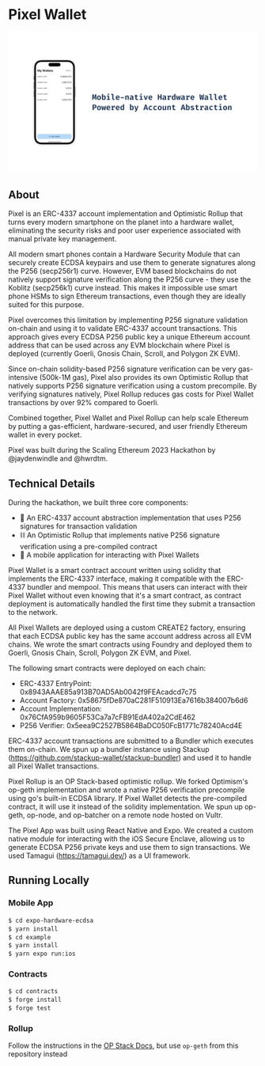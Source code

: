 # Pixel Wallet

![](cover.png)

## About

Pixel is an ERC-4337 account implementation and Optimistic Rollup that turns every modern smartphone on the planet into a hardware wallet, eliminating the security risks and poor user experience associated with manual private key management.

All modern smart phones contain a Hardware Security Module that can securely create ECDSA keypairs and use them to generate signatures along the P256 (secp256r1) curve. However, EVM based blockchains do not natively support signature verification along the P256 curve - they use the Koblitz (secp256k1) curve instead. This makes it impossible use smart phone HSMs to sign Ethereum transactions, even though they are ideally suited for this purpose.

Pixel overcomes this limitation by implementing P256 signature validation on-chain and using it to validate ERC-4337 account transactions. This approach gives every ECDSA P256 public key a unique Ethereum account address that can be used across any EVM blockchain where Pixel is deployed (currently Goerli, Gnosis Chain, Scroll, and Polygon ZK EVM).

Since on-chain solidity-based P256 signature verification can be very gas-intensive (500k-1M gas), Pixel also provides its own Optimistic Rollup that natively supports P256 signature verification using a custom precompile. By verifying signatures natively, Pixel Rollup reduces gas costs for Pixel Wallet transactions by over 92% compared to Goerli.

Combined together, Pixel Wallet and Pixel Rollup can help scale Ethereum by putting a gas-efficient, hardware-secured, and user friendly Ethereum wallet in every pocket.

Pixel was built during the Scaling Ethereum 2023 Hackathon by @jaydenwindle and @hwrdtm.

## Technical Details

During the hackathon, we built three core components:

- 📜 An ERC-4337 account abstraction implementation that uses P256 signatures for transaction validation
- ⛓️ An Optimistic Rollup that implements native P256 signature verification using a pre-compiled contract
- 📱 A mobile application for interacting with Pixel Wallets

Pixel Wallet is a smart contract account written using solidity that implements the ERC-4337 interface, making it compatible with the ERC-4337 bundler and mempool. This means that users can interact with their Pixel Wallet without even knowing that it's a smart contract, as contract deployment is automatically handled the first time they submit a transaction to the network.

All Pixel Wallets are deployed using a custom CREATE2 factory, ensuring that each ECDSA public key has the same account address across all EVM chains. We wrote the smart contracts using Foundry and deployed them to Goerli, Gnosis Chain, Scroll, Polygon ZK EVM, and Pixel.

The following smart contracts were deployed on each chain:

- ERC-4337 EntryPoint: 0x8943AAAE85a913B70AD5Ab0042f9FEAcadcd7c75
- Account Factory: 0x58675fDe870aC281F510913Ea7616b384007b6d6
- Account Implementation: 0x76CfA959b9605F53Ca7a7cFB91EdA402a2CdE462
- P256 Verifier: 0x5eea9C2527B5864BaDC050FcB1771c78240Acd4E

ERC-4337 account transactions are submitted to a Bundler which executes them on-chain. We spun up a bundler instance using Stackup (https://github.com/stackup-wallet/stackup-bundler) and used it to handle all Pixel Wallet transactions.

Pixel Rollup is an OP Stack-based optimistic rollup. We forked Optimism's op-geth implementation and wrote a native P256 verification precompile using go's built-in ECDSA library. If Pixel Wallet detects the pre-compiled contract, it will use it instead of the solidity implementation. We spun up op-geth, op-node, and op-batcher on a remote node hosted on Vultr.

The Pixel App was built using React Native and Expo. We created a custom native module for interacting with the iOS Secure Enclave, allowing us to generate ECDSA P256 private keys and use them to sign transactions. We used Tamagui (https://tamagui.dev/) as a UI framework.

## Running Locally

### Mobile App

```bash
$ cd expo-hardware-ecdsa
$ yarn install
$ cd example
$ yarn install
$ yarn expo run:ios
```

### Contracts

```bash
$ cd contracts
$ forge install
$ forge test
```

### Rollup

Follow the instructions in the [OP Stack Docs](https://stack.optimism.io/docs/build/getting-started/#get-some-eth-on-your-rollup), but use `op-geth` from this repository instead
